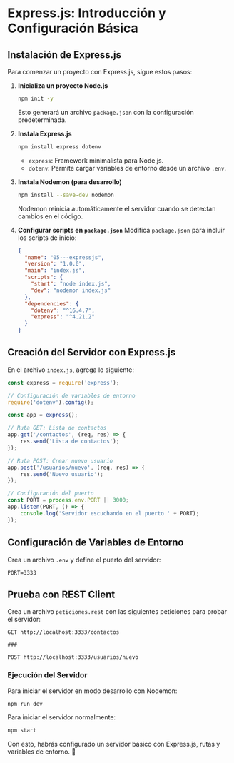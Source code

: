 # Express.js: Introducción y Configuración Básica

## Instalación de Express.js

Para comenzar un proyecto con Express.js, sigue estos pasos:

1. **Inicializa un proyecto Node.js**
   ```sh
   npm init -y
   ```
   Esto generará un archivo `package.json` con la configuración predeterminada.

2. **Instala Express.js**
   ```sh
   npm install express dotenv
   ```
   - `express`: Framework minimalista para Node.js.
   - `dotenv`: Permite cargar variables de entorno desde un archivo `.env`.

3. **Instala Nodemon (para desarrollo)**
   ```sh
   npm install --save-dev nodemon
   ```
   Nodemon reinicia automáticamente el servidor cuando se detectan cambios en el código.

4. **Configurar scripts en `package.json`**
   Modifica `package.json` para incluir los scripts de inicio:
   ```json
   {
     "name": "05---expressjs",
     "version": "1.0.0",
     "main": "index.js",
     "scripts": {
       "start": "node index.js",
       "dev": "nodemon index.js"
     },
     "dependencies": {
       "dotenv": "^16.4.7",
       "express": "^4.21.2"
     }
   }
   ```

## Creación del Servidor con Express.js

En el archivo `index.js`, agrega lo siguiente:

```js
const express = require('express');

// Configuración de variables de entorno
require('dotenv').config();

const app = express();

// Ruta GET: Lista de contactos
app.get('/contactos', (req, res) => {
    res.send('Lista de contactos');
});

// Ruta POST: Crear nuevo usuario
app.post('/usuarios/nuevo', (req, res) => {
    res.send('Nuevo usuario');
});

// Configuración del puerto
const PORT = process.env.PORT || 3000;
app.listen(PORT, () => {
    console.log('Servidor escuchando en el puerto ' + PORT);
});
```

## Configuración de Variables de Entorno

Crea un archivo `.env` y define el puerto del servidor:
```env
PORT=3333
```

## Prueba con REST Client

Crea un archivo `peticiones.rest` con las siguientes peticiones para probar el servidor:

```
GET http://localhost:3333/contactos

###

POST http://localhost:3333/usuarios/nuevo
```

### Ejecución del Servidor
Para iniciar el servidor en modo desarrollo con Nodemon:
```sh
npm run dev
```
Para iniciar el servidor normalmente:
```sh
npm start
```

Con esto, habrás configurado un servidor básico con Express.js, rutas y variables de entorno. 🚀

